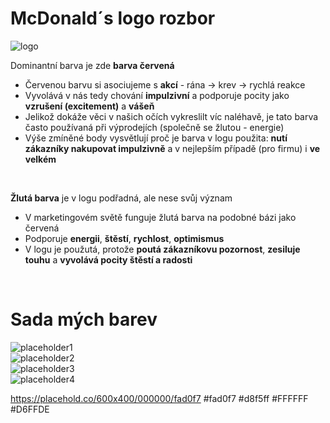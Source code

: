 # McDonald´s logo rozbor

![logo](https://1000logos.net/wp-content/uploads/2017/03/McDonalds-logo.png)  

Dominantní barva je zde **barva červená**
- Červenou barvu si asociujeme s **akcí** - rána -> krev -> rychlá reakce
- Vyvolává v nás tedy chování **impulzivní** a podporuje pocity jako **vzrušení (excitement)** a **vášeň**
- Jelikož dokáže věci v našich očích vykreslilt víc naléhavě, je tato barva často používaná při výprodejích (společně se žlutou - energie)
- Výše zmíněné body vysvětlují proč je barva v logu použita: **nutí zákazníky nakupovat impulzivně** a v nejlepším případě (pro firmu) i **ve velkém**
<br>

**Žlutá barva** je v logu podřadná, ale nese svůj význam
- V marketingovém světě funguje žlutá barva na podobné bázi jako červená
- Podporuje **energii**, **štěstí**, **rychlost**, **optimismus**
- V logu je použutá, protože **poutá zákazníkovu pozornost**, **zesiluje touhu** a **vyvolává pocity štěstí a radosti**
<br>

# Sada mých barev

![placeholder1](https://placehold.co/200x200/fad0f7/FFF)  
![placeholder2](https://placehold.co/200x200/d8f5ff/FFF)  
![placeholder3](https://placehold.co/200x200/FFFFFF/000000)  
![placeholder4](https://placehold.co/200x200/D6FFDE/FFF)  

https://placehold.co/600x400/000000/fad0f7
#fad0f7
#d8f5ff
#FFFFFF
#D6FFDE
